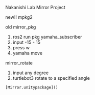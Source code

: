 Nakanishi Lab
Mirror Project

new!!
mpkg2

old
mirror_pkg
  1. ros2 run pkg yamaha_subscriber 
  2. input -15 - 15
  3. press w
  4. yamaha move

mirror_rotate
  1. input any degree
  2. turtlebot3 rotate to a specified angle

    [Mirror.unitypackage]()
